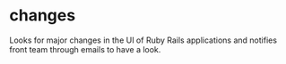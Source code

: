 # changes
Looks for major changes in the UI of Ruby Rails applications and notifies front team through emails to have a look.
